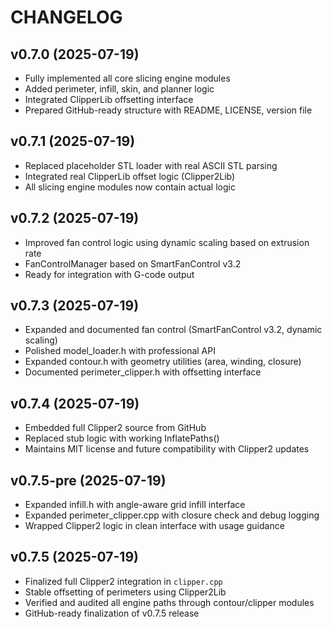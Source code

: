 # CHANGELOG

## v0.7.0 (2025-07-19)
- Fully implemented all core slicing engine modules
- Added perimeter, infill, skin, and planner logic
- Integrated ClipperLib offsetting interface
- Prepared GitHub-ready structure with README, LICENSE, version file


## v0.7.1 (2025-07-19)
- Replaced placeholder STL loader with real ASCII STL parsing
- Integrated real ClipperLib offset logic (Clipper2Lib)
- All slicing engine modules now contain actual logic


## v0.7.2 (2025-07-19)
- Improved fan control logic using dynamic scaling based on extrusion rate
- FanControlManager based on SmartFanControl v3.2
- Ready for integration with G-code output


## v0.7.3 (2025-07-19)
- Expanded and documented fan control (SmartFanControl v3.2, dynamic scaling)
- Polished model_loader.h with professional API
- Expanded contour.h with geometry utilities (area, winding, closure)
- Documented perimeter_clipper.h with offsetting interface


## v0.7.4 (2025-07-19)
- Embedded full Clipper2 source from GitHub
- Replaced stub logic with working InflatePaths()
- Maintains MIT license and future compatibility with Clipper2 updates


## v0.7.5-pre (2025-07-19)
- Expanded infill.h with angle-aware grid infill interface
- Expanded perimeter_clipper.cpp with closure check and debug logging
- Wrapped Clipper2 logic in clean interface with usage guidance


## v0.7.5 (2025-07-19)
- Finalized full Clipper2 integration in `clipper.cpp`
- Stable offsetting of perimeters using Clipper2Lib
- Verified and audited all engine paths through contour/clipper modules
- GitHub-ready finalization of v0.7.5 release
